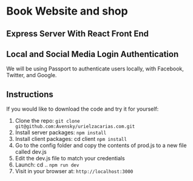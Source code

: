 # Book Website and shop

## Express Server With React Front End 

## Local and Social Media Login Authentication

We will be using Passport to authenticate users locally, with Facebook, Twitter, and Google.

## Instructions

If you would like to download the code and try it for yourself:

1. Clone the repo: `git clone git@github.com:Avensky/urielzacarias.com.git`
2. Install server packages: `npm install`
3. Install client packages: cd client `npm install` 
4. Go to the config folder and copy the contents of prod.js to a new file called dev.js 
5. Edit the dev.js file to match your credentials
6. Launch: cd .. `npm run dev`
7. Visit in your browser at: `http://localhost:3000`




